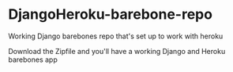 # DjangoHeroku-barebone-repo
Working Django barebones repo that's set up to work with heroku 


Download the Zipfile and you'll have a working Django and Heroku barebones app

